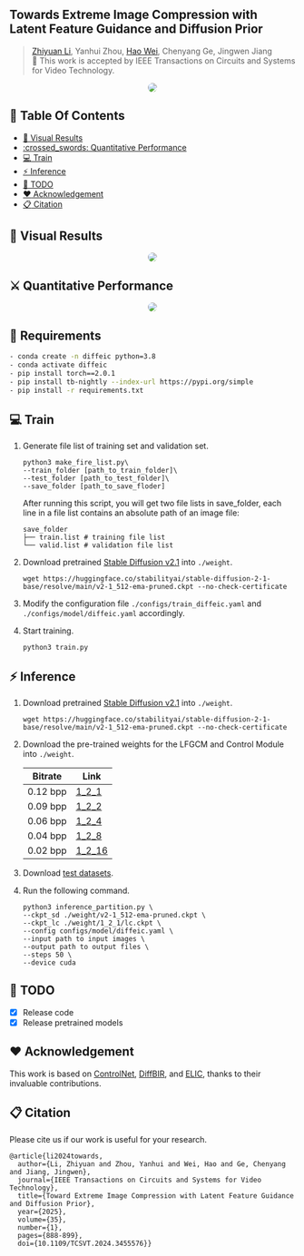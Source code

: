 ## Towards Extreme Image Compression with Latent Feature Guidance and Diffusion Prior

> [Zhiyuan Li](https://github.com/huai-chang), Yanhui Zhou, [Hao Wei](https://github.com/cshw2021), Chenyang Ge, Jingwen Jiang<br>
> :partying_face: This work is accepted by IEEE Transactions on Circuits and Systems for Video Technology.

<p align="center">
    <img src="assets/DiffEIC.png" style="border-radius: 15px"><br>
</p>

## :book: Table Of Contents
- [:eyes: Visual Results](#visual_results)
- [:crossed\_swords: Quantitative Performance](#quantitative_performance)
- [:computer: Train](#computer-train)
- [:zap: Inference](#inference)
- [:memo: TODO](#todo)
- [:heart: Acknowledgement](#acknowledgement)
- [:clipboard: Citation](#cite)

## <a name="visual_results"></a>:eyes: Visual Results
<p align="center">
    <img src="assets/visual_results.png" style="border-radius: 15px"><br>
</p>

## <a name="quantitative_performance"></a>:crossed_swords: Quantitative Performance
<p align="center">
    <img src="assets/quantitative.png" style="border-radius: 15px"><br>
</p>

## :wrench: Requirements

```bash
- conda create -n diffeic python=3.8
- conda activate diffeic
- pip install torch==2.0.1
- pip install tb-nightly --index-url https://pypi.org/simple
- pip install -r requirements.txt
```

## <a name="train"></a>:computer: Train
1. Generate file list of training set and validation set.

   ```
   python3 make_fire_list.py\
   --train_folder [path_to_train_folder]\
   --test_folder [path_to_test_folder]\
   --save_folder [path_to_save_floder]
   ```
   After running this script, you will get two file lists in save_folder, each line in a file list contains an absolute path of an image file:

   ```
   save_folder
   ├── train.list # training file list
   └── valid.list # validation file list
   ```

2. Download pretrained [Stable Diffusion v2.1](https://huggingface.co/stabilityai/stable-diffusion-2-1-base) into `./weight`.
   ```
   wget https://huggingface.co/stabilityai/stable-diffusion-2-1-base/resolve/main/v2-1_512-ema-pruned.ckpt --no-check-certificate
   ```

3. Modify the configuration file `./configs/train_diffeic.yaml` and `./configs/model/diffeic.yaml` accordingly.

4. Start training.
   ```
   python3 train.py
   ```

## <a name="inference"></a>:zap: Inference
1. Download pretrained [Stable Diffusion v2.1](https://huggingface.co/stabilityai/stable-diffusion-2-1-base) into `./weight`.
   ```
   wget https://huggingface.co/stabilityai/stable-diffusion-2-1-base/resolve/main/v2-1_512-ema-pruned.ckpt --no-check-certificate
   ```
 
2. Download the pre-trained weights for the LFGCM and Control Module into `./weight`.

    | Bitrate   | Link|
    | --------- | ------------------ |
    | 0.12 bpp  | [1_2_1](https://drive.google.com/drive/folders/1I_ZZZtm65aNqueXzjqpn1-ciEl_wMvCS?usp=sharing)             |
    | 0.09 bpp  | [1_2_2](https://drive.google.com/drive/folders/1I_ZZZtm65aNqueXzjqpn1-ciEl_wMvCS?usp=sharing)             |
    | 0.06 bpp  | [1_2_4](https://drive.google.com/drive/folders/1I_ZZZtm65aNqueXzjqpn1-ciEl_wMvCS?usp=sharing)              |
    | 0.04 bpp  | [1_2_8](https://drive.google.com/drive/folders/1I_ZZZtm65aNqueXzjqpn1-ciEl_wMvCS?usp=sharing)              |
    | 0.02 bpp  | [1_2_16](https://drive.google.com/drive/folders/1I_ZZZtm65aNqueXzjqpn1-ciEl_wMvCS?usp=sharing)              |

3. Download [test datasets](https://drive.google.com/drive/folders/1_EOEzocurEwETqiCjZjOrN_Lui3HaNnn?usp=share_link).
   
4. Run the following command.

   ```
   python3 inference_partition.py \
   --ckpt_sd ./weight/v2-1_512-ema-pruned.ckpt \
   --ckpt_lc ./weight/1_2_1/lc.ckpt \
   --config configs/model/diffeic.yaml \
   --input path to input images \
   --output path to output files \
   --steps 50 \
   --device cuda 
   ```

## <a name="todo"></a>:memo: TODO
- [x] Release code
- [x] Release pretrained models

## <a name="acknowledgement">:heart: Acknowledgement
This work is based on [ControlNet](https://github.com/lllyasviel/ControlNet), [DiffBIR](https://github.com/XPixelGroup/DiffBIR), and [ELIC](https://github.com/JiangWeibeta/ELIC), thanks to their invaluable contributions.

## <a name="cite"></a>:clipboard: Citation

Please cite us if our work is useful for your research.

```
@article{li2024towards,
  author={Li, Zhiyuan and Zhou, Yanhui and Wei, Hao and Ge, Chenyang and Jiang, Jingwen},
  journal={IEEE Transactions on Circuits and Systems for Video Technology}, 
  title={Toward Extreme Image Compression with Latent Feature Guidance and Diffusion Prior}, 
  year={2025},
  volume={35},
  number={1},
  pages={888-899},
  doi={10.1109/TCSVT.2024.3455576}}
```